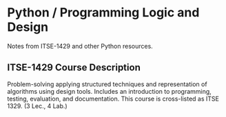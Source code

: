 # Python / Programming Logic and Design
Notes from ITSE-1429 and other Python resources.

## ITSE-1429 Course Description
Problem-solving applying structured techniques and representation of algorithms using design tools. Includes an introduction to programming, testing, evaluation, and documentation. This course is cross-listed as ITSE 1329. (3 Lec., 4 Lab.)
